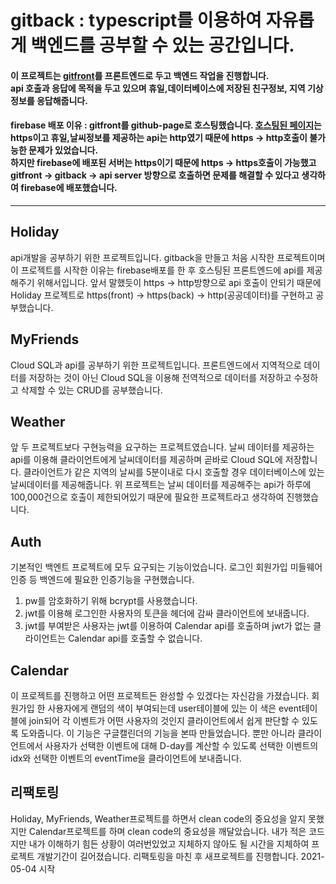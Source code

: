 gitback : typescript를 이용하여 자유롭게 백엔드를 공부할 수 있는 공간입니다.
=

#### 이 프로젝트는 [gitfront]를 프론트엔드로 두고 백엔드 작업을 진행합니다.<br/>api 호출과 응답에 목적을 두고 있으며 휴일,데이터베이스에 저장된 친구정보, 지역 기상정보를 응답해줍니다.
   
#### firebase 배포 이유 : gitfront를 github-page로 호스팅했습니다. [호스팅된 페이지](https://jdy0120.github.io/gitfront)는 https이고 휴일,날씨정보를 제공하는 api는 http였기 때문에 https -> http호출이 불가능한 문제가 있었습니다.<br/>하지만  firebase에 배포된 서버는 https이기 때문에 https -> https호출이 가능했고 gitfront -> gitback -> api server 방향으로 호출하면 문제를 해결할 수 있다고 생각하여 firebase에 배포했습니다.

<hr/>

## Holiday
api개발을 공부하기 위한 프로젝트입니다. gitback을 만들고 처음 시작한 프로젝트이며 이 프로젝트를 시작한 이유는 firebase배포를 한 후 호스팅된 프론트엔드에 api를 제공해주기 위해서입니다.
앞서 말했듯이 https -> http방향으로 api 호출이 안되기 때문에 Holiday 프로젝트로 https(front) -> https(back) -> http(공공데이터)를 구현하고 공부했습니다.
## MyFriends
Cloud SQL과 api를 공부하기 위한 프로젝트입니다. 프론트엔드에서 지역적으로 데이터를 저장하는 것이 아닌 Cloud SQL을 이용해 전역적으로 데이터를 저장하고 수정하고 삭제할 수 있는 CRUD를 공부했습니다.
## Weather
앞 두 프로젝트보다 구현능력을 요구하는 프로젝트였습니다. 날씨 데이터를 제공하는 api를 이용해 클라이언트에게 날씨데이터를 제공하며 곧바로 Cloud SQL에 저장합니다. 클라이언트가 같은 지역의 날씨를 5분이내로 다시 호출할 경우 데이터베이스에 있는 날씨데이터를 제공해줍니다.
위 프로젝트는 날씨 데이터를 제공해주는 api가 하루에 100,000건으로 호출이 제한되어있기 때문에 필요한 프로젝트라고 생각하여 진행했습니다.
## Auth
기본적인 백엔트 프로젝트에 모두 요구되는 기능이었습니다. 로그인 회원가입 미들웨어인증 등 백엔드에 필요한 인증기능을 구현했습니다.
1. pw를 암호화하기 위해 bcrypt를 사용했습니다.
2. jwt를 이용해 로그인한 사용자의 토큰을 헤더에 감싸 클라이언트에 보내줍니다.
3. jwt를 부여받은 사용자는 jwt를 이용하여 Calendar api를 호출하며 jwt가 없는 클라이언트는 Calendar api를 호출할 수 없습니다.
## Calendar
이 프로젝트를 진행하고 어떤 프로젝트든 완성할 수 있겠다는 자신감을 가졌습니다. 회원가입 한 사용자에게 랜덤의 색이 부여되는데 user테이블에 있는 이 색은 event테이블에 join되어 각 이벤트가 어떤 사용자의 것인지 클라이언트에서 쉽게 판단할 수 있도록 도와줍니다. 이 기능은 구글캘린더의 기능을 본따 만들었습니다.
뿐만 아니라 클라이언트에서 사용자가 선택한 이벤트에 대해 D-day를 계산할 수 있도록 선택한 이벤트의 idx와 선택한 이벤트의 eventTime을 클라이언트에 보내줍니다.
## 리팩토링
Holiday, MyFriends, Weather프로젝트를 하면서 clean code의 중요성을 알지 못했지만 Calendar프로젝트를 하며 clean code의 중요성을 깨달았습니다. 내가 적은 코드지만 내가 이해하기 힘든 상황이 여러번있었고 지체하지 않아도 될 시간을 지체하여 프로젝트 개발기간이 길어졌습니다. 리팩토링을 마친 후 새프로젝트를 진행합니다.
2021-05-04 시작

[gitfront]: https://github.com/jdy0120/gitfront